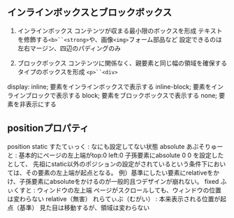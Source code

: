 ## インラインボックスとブロックボックス

1. インラインボックス
    コンテンツが収まる最小限のボックスを形成
    テキストを修飾する`<b>``<strong>`や、画像`<img>`フォーム部品など
    設定できるのは左右マージン、四辺のパディングのみ
    
2. ブロックボックス
    コンテンツに関係なく、親要素と同じ幅の領域を確保するタイプのボックスを形成
    `<p>``<div>`
    
display:    inline;         要素をインラインボックスで表示する
            inline-block;   要素をインラインブロックで表示する
            block;          要素をブロックボックスで表示する
            none;           要素を非表示にする

## positionプロパティ

position
    static
        すたてぃっく : なにも設定してない状態
    absolute
        あぶそりゅーと : 基本的にページの左上端がtop:0 left:0
        子孫要素にabsolute 0 0 を設定したとして、
        先祖にstatic以外のポジションの設定がされているという条件下においては、その要素の左上端が起点となる。
        例）基準にしたい要素にrelativeをかけ、子孫要素にabsoluteをかけるのが一般的且つデザインが崩れない。
    fixed
        ふぃくすと : ウィンドウの左上端
        ページがスクロールしても、ウィンドウの位置は変わらない
    relative（無害）
        れらてぃぶ（むがい） : 本来表示される位置が起点（基準）
        見た目は移動するが、領域は変わらない
